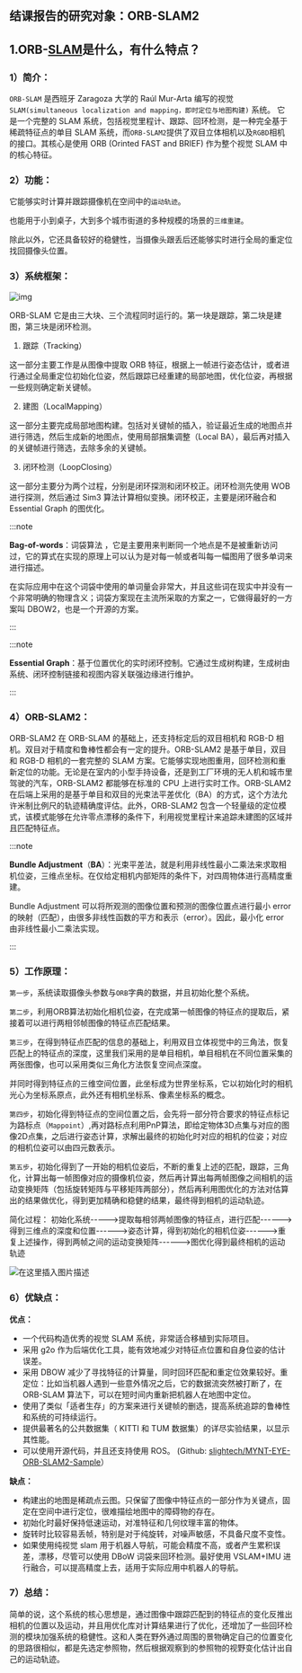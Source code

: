 ## 结课报告的研究对象：ORB-SLAM2

## 1.ORB-[SLAM](https://so.csdn.net/so/search?q=SLAM&spm=1001.2101.3001.7020)是什么，有什么特点？

### **1）简介：**

`ORB-SLAM` 是西班牙 Zaragoza 大学的 Raúl Mur-Arta 编写的视觉 `SLAM(simultaneous localization and mapping，即时定位与地图构建)` 系统。 它是一个完整的 SLAM 系统，包括视觉里程计、跟踪、回环检测，是一种完全基于稀疏特征点的单目 SLAM 系统，而`ORB-SLAM2`提供了双目立体相机以及`RGBD`相机的接口。其核心是使用 ORB (Orinted FAST and BRIEF) 作为整个视觉 SLAM 中的核心特征。



### **2）功能：**

它能够实时计算并跟踪摄像机在空间中的`运动轨迹`。

也能用于小到桌子，大到多个城市街道的多种规模的场景的`三维重建`。

除此以外，它还具备较好的稳健性，当摄像头跟丢后还能够实时进行全局的重定位找回摄像头位置。

### **3）系统框架：**

![img](https://pic3.zhimg.com/80/v2-b0b335c323b2ff6cd34024f97bbfe266_1440w.webp)

ORB-SLAM 它是由三大块、三个流程同时运行的。第一块是跟踪，第二块是建图，第三块是闭环检测。

1. 跟踪（Tracking）

这一部分主要工作是从图像中提取 ORB 特征，根据上一帧进行姿态估计，或者进行通过全局重定位初始化位姿，然后跟踪已经重建的局部地图，优化位姿，再根据一些规则确定新关键帧。

2. 建图（LocalMapping）

这一部分主要完成局部地图构建。包括对关键帧的插入，验证最近生成的地图点并进行筛选，然后生成新的地图点，使用局部捆集调整（Local BA），最后再对插入的关键帧进行筛选，去除多余的关键帧。

3. 闭环检测（LoopClosing）

这一部分主要分为两个过程，分别是闭环探测和闭环校正。闭环检测先使用 WOB 进行探测，然后通过 Sim3 算法计算相似变换。闭环校正，主要是闭环融合和 Essential Graph 的图优化。

:::note

**Bag-of-words**：词袋算法 ，它是主要用来判断同一个地点是不是被重新访问过，它的算式在实现的原理上可以认为是对每一帧或者叫每一幅图用了很多单词来进行描述。

在实际应用中在这个词袋中使用的单词量会非常大，并且这些词在现实中并没有一个非常明确的物理含义；词袋方案现在主流所采取的方案之一，它做得最好的一方案叫 DBOW2，也是一个开源的方案。

:::

:::note

**Essential Graph**：基于位置优化的实时闭环控制。它通过生成树构建，生成树由系统、闭环控制链接和视图内容关联强边缘进行维护。

:::

### **4）ORB-SLAM2：**

ORB-SLAM2 在 ORB-SLAM 的基础上，还支持标定后的双目相机和 RGB-D 相机。双目对于精度和鲁棒性都会有一定的提升。ORB-SLAM2 是基于单目，双目和 RGB-D 相机的一套完整的 SLAM 方案。它能够实现地图重用，回环检测和重新定位的功能。无论是在室内的小型手持设备，还是到工厂环境的无人机和城市里驾驶的汽车，ORB-SLAM2 都能够在标准的 CPU 上进行实时工作。ORB-SLAM2 在后端上采用的是基于单目和双目的光束法平差优化（BA）的方式，这个方法允许米制比例尺的轨迹精确度评估。此外，ORB-SLAM2 包含一个轻量级的定位模式，该模式能够在允许零点漂移的条件下，利用视觉里程计来追踪未建图的区域并且匹配特征点。

:::note

**Bundle Adjustment**（**BA**）：光束平差法，就是利用非线性最小二乘法来求取相机位姿，三维点坐标。在仅给定相机内部矩阵的条件下，对四周物体进行高精度重建。

Bundle Adjustment 可以将所观测的图像位置和预测的图像位置点进行最小 error 的映射（匹配），由很多非线性函数的平方和表示（error）。因此，最小化 error 由非线性最小二乘法实现。

:::



### **5）工作原理：**

`第一步`，系统读取摄像头参数与`ORB`字典的数据，并且初始化整个系统。

`第二步`，利用ORB算法初始化相机位姿，在完成第一帧图像的特征点的提取后，紧接着可以进行两相邻帧图像的特征点匹配结果。

`第三步`，在得到特征点匹配的信息的基础上，利用双目立体视觉中的三角法，恢复匹配上的特征点的深度，这里我们采用的是单目相机，单目相机在不同位置采集的两张图像，也可以采用类似三角化方法恢复空间点深度。

并同时得到特征点的三维空间位置，此坐标成为世界坐标系，它以初始化时的相机光心为坐标系原点，此外还有相机坐标系、像素坐标系的概念。

`第四步`，初始化得到特征点的空间位置之后，会先将一部分符合要求的特征点标记为路标点（`Mappoint`）,再对路标点利用PnP算法，即给定物体3D点集与对应的图像2D点集，之后进行姿态计算，求解出最终的初始化时对应的相机的位姿；对应的相机位姿可以由四元数表示。

`第五步`，初始化得到了一开始的相机位姿后，不断的重复上述的匹配，跟踪，三角化，计算出每一帧图像对应的摄像机位姿，然后再计算出每两帧图像之间相机的运动变换矩阵（包括旋转矩阵与平移矩阵两部分），然后再利用图优化的方法对估算出的结果做优化，得到更加精确和稳健的结果，最终得到相机的运动轨迹。

简化过程：
初始化系统----->提取每相邻两帧图像的特征点，进行匹配------>得到三维点的深度和位置------>姿态计算，得到初始化的相机位姿------>重复上述操作，得到两帧之间的运动变换矩阵------>图优化得到最终相机的运动轨迹

![在这里插入图片描述](https://img-blog.csdnimg.cn/20190718112608217.png?x-oss-process=image/watermark,type_ZmFuZ3poZW5naGVpdGk,shadow_10,text_aHR0cHM6Ly9ibG9nLmNzZG4ubmV0L3dlaXhpbl80MTY1MjgyOQ==,size_16,color_FFFFFF,t_70)

### **6）优缺点：**

**优点：**

- 一个代码构造优秀的视觉 SLAM 系统，非常适合移植到实际项目。
- 采用 g2o 作为后端优化工具，能有效地减少对特征点位置和自身位姿的估计误差。
- 采用 DBOW 减少了寻找特征的计算量，同时回环匹配和重定位效果较好。重定位：比如当机器人遇到一些意外情况之后，它的数据流突然被打断了，在 ORB-SLAM 算法下，可以在短时间内重新把机器人在地图中定位。
- 使用了类似「适者生存」的方案来进行关键帧的删选，提高系统追踪的鲁棒性和系统的可持续运行。
- 提供最著名的公共数据集（ KITTI 和 TUM 数据集）的详尽实验结果，以显示其性能。
- 可以使用开源代码，并且还支持使用 ROS。 (Github: [slightech/MYNT-EYE-ORB-SLAM2-Sample](https://link.zhihu.com/?target=https%3A//github.com/slightech/MYNT-EYE-ORB-SLAM2-Sample)）



**缺点：**

- 构建出的地图是稀疏点云图。只保留了图像中特征点的一部分作为关键点，固定在空间中进行定位，很难描绘地图中的障碍物的存在。
- 初始化时最好保持低速运动，对准特征和几何纹理丰富的物体。
- 旋转时比较容易丢帧，特别是对于纯旋转，对噪声敏感，不具备尺度不变性。
- 如果使用纯视觉 slam 用于机器人导航，可能会精度不高，或者产生累积误差，漂移，尽管可以使用 DBoW 词袋来回环检测。最好使用 VSLAM+IMU 进行融合，可以提高精度上去，适用于实际应用中机器人的导航。

### **7）总结：**

简单的说，这个系统的核心思想是，通过图像中跟踪匹配到的特征点的变化反推出相机的位置以及运动，并且用优化库对计算结果进行了优化，还增加了一些回环检测的模块加强系统的稳健性。这和人类在野外通过周围的景物确定自己的位置变化的思路很相似，都是先选定参照物，然后根据观察到的参照物的视野变化估计出自己的运动轨迹。
